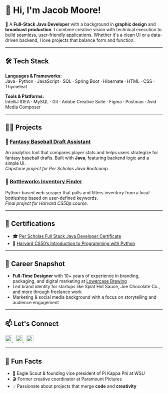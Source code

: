 # 👋 Hi, I'm Jacob Moore!

🎨 A **Full-Stack Java Developer** with a background in **graphic design** and **broadcast production**. I combine creative vision with technical execution to build seamless, user-friendly applications. Whether it's a clean UI or a data-driven backend, I love projects that balance form and function.

---

## 🛠️ Tech Stack

**Languages & Frameworks:**  
Java · Python · JavaScript · SQL · Spring Boot · Hibernate · HTML · CSS · Thymeleaf

**Tools & Platforms:**  
IntelliJ IDEA · MySQL · Git · Adobe Creative Suite · Figma · Postman · Avid Media Composer

---

## 👨‍💻 Projects

### 🧢 [Fantasy Baseball Draft Assistant](https://github.com/themooreyouknow1/BenchCoach.git)  
An analytics tool that compares player stats and helps users strategize for fantasy baseball drafts. Built with **Java**, featuring backend logic and a simple UI.  
*Capstone project for Per Scholas Java Bootcamp.*

### 🍻 [Bottleworks Inventory Finder](https://github.com/themooreyouknow1/BottleworksInventoryFinder.git)  
Python-based web scraper that pulls and filters inventory from a local bottleshop based on user-defined keywords.  
*Final project for Harvard CS50p course.*

---

## 📜 Certifications

- 🎓 [Per Scholas Full Stack Java Developer Certificate](https://drive.google.com/file/d/1MYN3sHPzc2UnRwXu2UrM_Fc1Tua2RqoB/view)
- 🐍 [Harvard CS50’s Introduction to Programming with Python](https://certificates.cs50.io/e9ea997c-85c6-4c0a-ab02-dfc144fc2aeb.pdf?size=letter)

---

## 🎨 Career Snapshot

- **Full-Time Designer** with 10+ years of experience in branding, packaging, and digital marketing at [Lowercase Brewing](https://www.lowercasebrewing.com/)
- Led brand identity for startups like Splat Hot Sauce, Joe Chocolate Co., and more through freelance work
- Marketing & social media background with a focus on storytelling and audience engagement

---

## 📫 Let's Connect

<a href="https://linkedin.com/in/jacobmoore4" target="_blank">
  <img src="https://cdn.jsdelivr.net/npm/simple-icons@v3/icons/linkedin.svg" alt="LinkedIn" width="22px" />
</a>
&nbsp;
<a href="https://github.com/themooreyouknow1" target="_blank">
  <img src="https://cdn.jsdelivr.net/npm/simple-icons@v3/icons/github.svg" alt="GitHub" width="22px" />
</a>
&nbsp;
<a href="mailto:jacob.robert.moore@gmail.com">
  <img src="https://cdn.jsdelivr.net/npm/simple-icons@v3/icons/gmail.svg" alt="Email" width="22px" />
</a>

---

## 🧠 Fun Facts

- 🦅 Eagle Scout & founding vice president of Pi Kappa Phi at WSU  
- 🎬 Former creative coordinator at Paramount Pictures  
- 💡 Passionate about projects that merge **code** and **creativity**

<!--
**themooreyouknow1/themooreyouknow1** is a ✨ _special_ ✨ repository because its `README.md` (this file) appears on your GitHub profile.
- <b>Fantasy Baseball Draft Assistant (Java, SQL, HTML, CSS, JavaScript)</b>
  - [Fantasy Baseball Draft Assistant](‬https://github.com/themooreyouknow1/BenchCoach.git‬)


  
Here are some ideas to get you started:

- 🔭 I’m currently working on ...
- 🌱 I’m currently learning ...
- 👯 I’m looking to collaborate on ...
- 🤔 I’m looking for help with ...
- 💬 Ask me about ...
- 📫 How to reach me: ...
- 😄 Pronouns: ...
- ⚡ Fun fact: ...
-->
